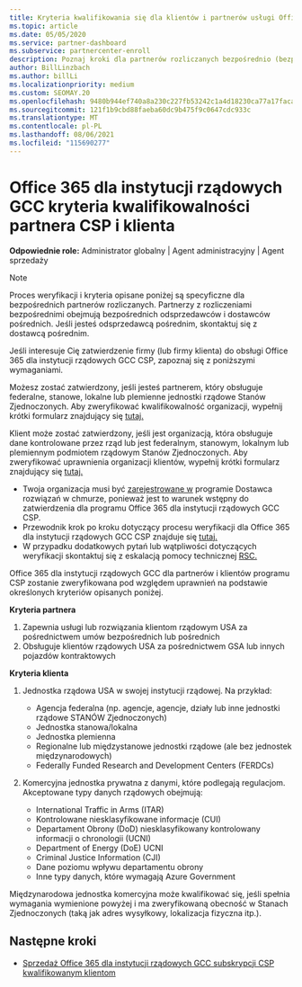 ```yaml
---
title: Kryteria kwalifikowania się dla klientów i partnerów usługi Office 365 Government GCC
ms.topic: article
ms.date: 05/05/2020
ms.service: partner-dashboard
ms.subservice: partnercenter-enroll
description: Poznaj kroki dla partnerów rozliczanych bezpośrednio (bezpośrednich odsprzedawców, dostawców pośrednich), aby zweryfikować partnerów i klientów w celu Office 365 dla instytucji rządowych GCC dla dostawcy CSP.
author: BillLinzbach
ms.author: billLi
ms.localizationpriority: medium
ms.custom: SEOMAY.20
ms.openlocfilehash: 9480b944ef740a8a230c227fb53242c1a4d18230ca77a17facad5cfd3482ee4d
ms.sourcegitcommit: 121f1b9cbd88faeba60dc9b475f9c0647cdc933c
ms.translationtype: MT
ms.contentlocale: pl-PL
ms.lasthandoff: 08/06/2021
ms.locfileid: "115690277"
---
```

# <a name="office-365-government-gcc-for-csp-partner-and-customer-eligibility-criteria"></a>Office 365 dla instytucji rządowych GCC kryteria kwalifikowalności partnera CSP i klienta 

**Odpowiednie role:** Administrator globalny | Agent administracyjny | Agent sprzedaży

>[!NOTE]
>Proces weryfikacji i kryteria opisane poniżej są specyficzne dla bezpośrednich partnerów rozliczanych. Partnerzy z rozliczeniami bezpośrednimi obejmują bezpośrednich odsprzedawców i dostawców pośrednich.  Jeśli jesteś odsprzedawcą pośrednim, skontaktuj się z dostawcą pośrednim.

Jeśli interesuje Cię zatwierdzenie firmy (lub firmy klienta) do obsługi Office 365 dla instytucji rządowych GCC CSP, zapoznaj się z poniższymi wymaganiami.

Możesz zostać zatwierdzony, jeśli jesteś partnerem, który obsługuje federalne, stanowe, lokalne lub plemienne jednostki rządowe Stanów Zjednoczonych. Aby zweryfikować kwalifikowalność organizacji, wypełnij krótki formularz znajdujący się [tutaj.](https://products.office.com/government/eligibility-validation?ReqType=CSPPartner)

Klient może zostać zatwierdzony, jeśli jest organizacją, która obsługuje dane kontrolowane przez rząd lub jest federalnym, stanowym, lokalnym lub plemiennym podmiotem rządowym Stanów Zjednoczonych. Aby zweryfikować uprawnienia organizacji klientów, wypełnij krótki formularz znajdujący się [tutaj.](https://products.office.com/government/eligibility-validation?ReqType=CSPCustomer) 

-   Twoja organizacja musi być [zarejestrowane w](https://partnercenter.microsoft.com/partner/cloud-solution-provider) programie Dostawca rozwiązań w chmurze, ponieważ jest to warunek wstępny do zatwierdzenia dla programu Office 365 dla instytucji rządowych GCC CSP.
-   Przewodnik krok po kroku dotyczący procesu weryfikacji dla Office 365 dla instytucji rządowych GCC CSP znajduje się [tutaj.](https://go.microsoft.com/fwlink/?linkid=2007323)
-   W przypadku dodatkowych pytań lub wątpliwości dotyczących weryfikacji skontaktuj się z eskalacją pomocy technicznej [RSC.](mailto:usgcce@microsoft.com)

Office 365 dla instytucji rządowych GCC dla partnerów i klientów programu CSP zostanie zweryfikowana pod względem uprawnień na podstawie określonych kryteriów opisanych poniżej.

**Kryteria partnera**
1.  Zapewnia usługi lub rozwiązania klientom rządowym USA za pośrednictwem umów bezpośrednich lub pośrednich
2.  Obsługuje klientów rządowych USA za pośrednictwem GSA lub innych pojazdów kontraktowych

**Kryteria klienta**
1.  Jednostka rządowa USA w swojej instytucji rządowej. Na przykład:
 
    -  Agencja federalna (np. agencje, agencje, działy lub inne jednostki rządowe STANÓW Zjednoczonych)
    -   Jednostka stanowa/lokalna 
    -   Jednostka plemienna
    -   Regionalne lub międzystanowe jednostki rządowe (ale bez jednostek międzynarodowych)
    -   Federally Funded Research and Development Centers (FERDCs)

2.  Komercyjna jednostka prywatna z danymi, które podlegają regulacjom. Akceptowane typy danych rządowych obejmują: 
    -   International Traffic in Arms (ITAR)
    -   Kontrolowane niesklasyfikowane informacje (CUI)
    -   Departament Obrony (DoD) niesklasyfikowany kontrolowany informacji o chronologii (UCNI)
    -   Department of Energy (DoE) UCNI
    -   Criminal Justice Information (CJI)
    -   Dane poziomu wpływu departamentu obrony
    -   Inne typy danych, które wymagają Azure Government

Międzynarodowa jednostka komercyjna może kwalifikować się, jeśli spełnia wymagania wymienione powyżej i ma zweryfikowaną obecność w Stanach Zjednoczonych (taką jak adres wysyłkowy, lokalizacja fizyczna itp.).

## <a name="next-steps"></a>Następne kroki

- [Sprzedaż Office 365 dla instytucji rządowych GCC subskrypcji CSP kwalifikowanym klientom](csp-gcc-overview.md)